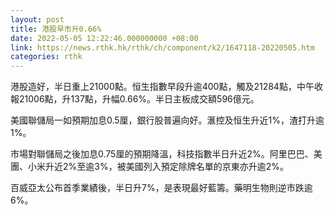 ```yaml
---
layout: post
title: 港股早市升0.66%
date: 2022-05-05 12:22:46.000000000 +08:00
link: https://news.rthk.hk/rthk/ch/component/k2/1647118-20220505.htm
categories: rthk
---
```


港股造好，半日重上21000點。恒生指數早段升逾400點，觸及21284點，中午收報21006點，升137點，升幅0.66%。半日主板成交額596億元。

美國聯儲局一如預期加息0.5厘，銀行股普遍向好。滙控及恒生升近1%，渣打升逾1%。

市場對聯儲局之後加息0.75厘的預期降溫，科技指數半日升近2%。阿里巴巴、美團、小米升近2%至逾3%，被美國列入預定除牌名單的京東亦升逾2%。

百威亞太公布首季業績後，半日升7%，是表現最好藍籌。藥明生物則逆市跌逾6%。

